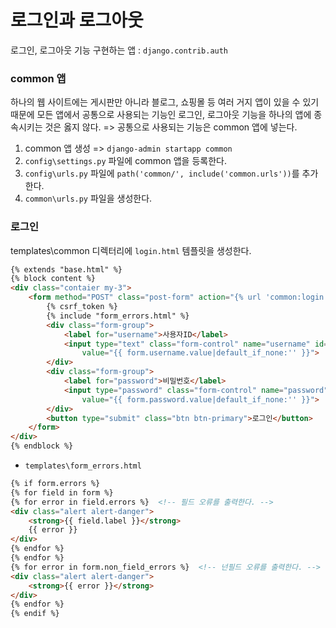 # 로그인과 로그아웃

로그인, 로그아웃 기능 구현하는 앱 : `django.contrib.auth`

### common 앱

하나의 웹 사이트에는 게시판만 아니라 블로그, 쇼핑몰 등 여러 거지 앱이 있을 수 있기 때문에 모든 앱에서 공통으로 사용되는 기능인 로그인, 로그아웃 기능을 하나의 앱에 종속시키는 것은 옳지 않다. => 공통으로 사용되는 기능은 common 앱에 넣는다.

1. common 앱 생성 => `django-admin startapp common`
2. `config\settings.py` 파일에 common 앱을 등록한다.
3. `config\urls.py` 파일에 `path('common/', include('common.urls'))`를 추가한다.
4. `common\urls.py` 파일을 생성한다.

### 로그인

templates\common 디렉터리에 `login.html` 템플릿을 생성한다.

```html
{% extends "base.html" %}
{% block content %}
<div class="contaier my-3">
    <form method="POST" class="post-form" action="{% url 'common:login' %}">
        {% csrf_token %}
        {% include "form_errors.html" %}
        <div class="form-group">
            <label for="username">사용자ID</label>
            <input type="text" class="form-control" name="username" id="username"
                value="{{ form.username.value|default_if_none:'' }}">
        </div>
        <div class="form-group">
            <label for="password">비밀번호</label>
            <input type="password" class="form-control" name="password" id="password"
                value="{{ form.password.value|default_if_none:'' }}">
        </div>
        <button type="submit" class="btn btn-primary">로그인</button>
    </form>
</div>
{% endblock %}
```

- `templates\form_errors.html`

```html
{% if form.errors %}
{% for field in form %}
{% for error in field.errors %}  <!-- 필드 오류를 출력한다. -->
<div class="alert alert-danger">
    <strong>{{ field.label }}</strong>
    {{ error }}
</div>
{% endfor %}
{% endfor %}
{% for error in form.non_field_errors %}  <!-- 넌필드 오류를 출력한다. -->
<div class="alert alert-danger">
    <strong>{{ error }}</strong>
</div>
{% endfor %}
{% endif %}
```